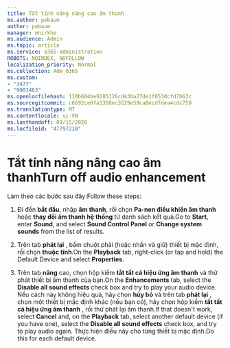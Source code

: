 ```yaml
---
title: Tắt tính năng nâng cao âm thanh
ms.author: pebaum
author: pebaum
manager: mnirkhe
ms.audience: Admin
ms.topic: article
ms.service: o365-administration
ROBOTS: NOINDEX, NOFOLLOW
localization_priority: Normal
ms.collection: Adm_O365
ms.custom:
- "3477"
- "9001463"
ms.openlocfilehash: 110b604be9285126cd436a27de1f053dcfd7b63c
ms.sourcegitcommit: c6692ce0fa1358ec3529e59ca0ecdfdea4cdc759
ms.translationtype: MT
ms.contentlocale: vi-VN
ms.lasthandoff: 09/15/2020
ms.locfileid: "47797210"
---
```

# <a name="turn-off-audio-enhancement"></a><span data-ttu-id="afb84-102">Tắt tính năng nâng cao âm thanh</span><span class="sxs-lookup"><span data-stu-id="afb84-102">Turn off audio enhancement</span></span>

<span data-ttu-id="afb84-103">Làm theo các bước sau đây:</span><span class="sxs-lookup"><span data-stu-id="afb84-103">Follow these steps:</span></span>

1. <span data-ttu-id="afb84-104">Đi đến **bắt đầu**, nhập **âm thanh**, rồi chọn **Pa-nen điều khiển âm thanh** hoặc **thay đổi âm thanh hệ thống** từ danh sách kết quả.</span><span class="sxs-lookup"><span data-stu-id="afb84-104">Go to **Start**, enter **Sound**, and select **Sound Control Panel** or **Change system sounds** from the list of results.</span></span>

2. <span data-ttu-id="afb84-105">Trên tab **phát lại** , bấm chuột phải (hoặc nhấn và giữ) thiết bị mặc định, rồi chọn **thuộc tính**.</span><span class="sxs-lookup"><span data-stu-id="afb84-105">On the **Playback** tab, right-click (or tap and hold) the Default Device and select **Properties**.</span></span>

3. <span data-ttu-id="afb84-106">Trên tab **nâng** cao, chọn hộp kiểm **tắt tất cả hiệu ứng âm thanh** và thử phát thiết bị âm thanh của bạn.</span><span class="sxs-lookup"><span data-stu-id="afb84-106">On the **Enhancements** tab, select the **Disable all sound effects** check box and try to play your audio device.</span></span> <span data-ttu-id="afb84-107">Nếu cách này không hiệu quả, hãy chọn **hủy bỏ** và trên tab **phát lại** , chọn một thiết bị mặc định khác (nếu bạn có), hãy chọn hộp kiểm **tắt tất cả hiệu ứng âm thanh** , rồi thử phát lại âm thanh.</span><span class="sxs-lookup"><span data-stu-id="afb84-107">If that doesn't work, select **Cancel** and, on the **Playback** tab, select another default device (if you have one), select the **Disable all sound effects** check box, and try to play audio again.</span></span> <span data-ttu-id="afb84-108">Thực hiện điều này cho từng thiết bị mặc định.</span><span class="sxs-lookup"><span data-stu-id="afb84-108">Do this for each default device.</span></span>
